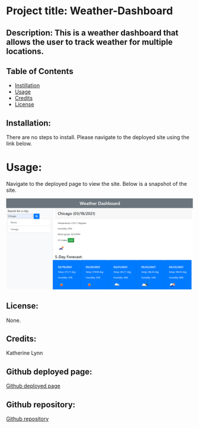 # Project title: Weather-Dashboard

## Description: This is a weather dashboard that allows the user to track weather for multiple locations. 

## Table of Contents
* [Instillation](#installation)
* [Usage](#usage)
* [Credits](#credits)
* [License](#license)


## Installation:

There are no steps to install. Please navigate to the deployed site using the link below.

# Usage: 

Navigate to the deployed page to view the site. Below is a snapshot of the site.

![First image of site](./assets/images/screenshot.png) 

## License: 

None. 

## Credits: 

Katherine Lynn

## Github deployed page: 

[Github deployed page](https://klynn726.github.io/weather-dashboard/)

## Github repository: 

[Github repository](https://github.com/klynn726/weather-dashboard)
